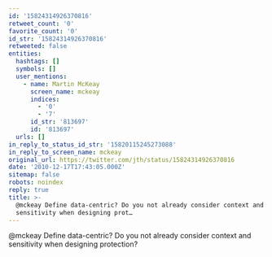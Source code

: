 ```yaml
---
id: '15824314926370816'
retweet_count: '0'
favorite_count: '0'
id_str: '15824314926370816'
retweeted: false
entities:
  hashtags: []
  symbols: []
  user_mentions:
    - name: Martin McKeay
      screen_name: mckeay
      indices:
        - '0'
        - '7'
      id_str: '813697'
      id: '813697'
  urls: []
in_reply_to_status_id_str: '15820115245273088'
in_reply_to_screen_name: mckeay
original_url: https://twitter.com/jth/status/15824314926370816
date: '2010-12-17T17:43:05.000Z'
sitemap: false
robots: noindex
reply: true
title: >-
  @mckeay Define data-centric? Do you not already consider context and
  sensitivity when designing prot…
---
```


@mckeay Define data-centric? Do you not already consider context and sensitivity when designing protection?